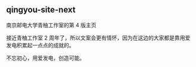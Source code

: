 ## qingyou-site-next

南京邮电大学青柚工作室的第 4 版主页

接近青柚工作室 2 周年了，所以文案会更有情怀，因为在这边的大家都是靠用爱发电积累起一点点的成就的。

不忘初心，用爱发电，创造可能。
